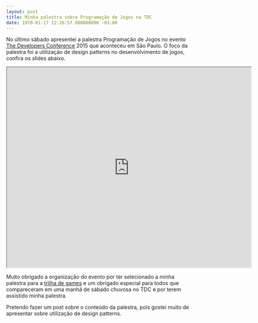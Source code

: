 ```yaml
---
layout: post
title: Minha palestra sobre Programação de Jogos na TDC
date: 1970-01-17 12:26:57.000000000 -03:00
---
```


No último sábado apresentei a palestra Programação de Jogos no evento [The Developers Conference](http://www.thedevelopersconference.com.br/tdc/2015/saopaulo/) 2015 que aconteceu em São Paulo. O foco da palestra foi a utilização de design patterns no desenvolvimento de jogos, confira os slides abaixo.

<iframe allowfullscreen="" height="541" mozallowfullscreen="" src="https://www.slideshare.net/slideshow/embed_code/50977651" webkitallowfullscreen="" width="660"></iframe>

Muito obrigado a organização do evento por ter selecionado a minha palestra para a [trilha de games](http://www.thedevelopersconference.com.br/tdc/2015/saopaulo/trilha-games) e um obrigado especial para todos que compareceram em uma manhã de sábado chuvosa no TDC e por terem assistido minha palestra.

Pretendo fazer um post sobre o conteúdo da palestra, pois gostei muito de apresentar sobre utilização de design patterns.


